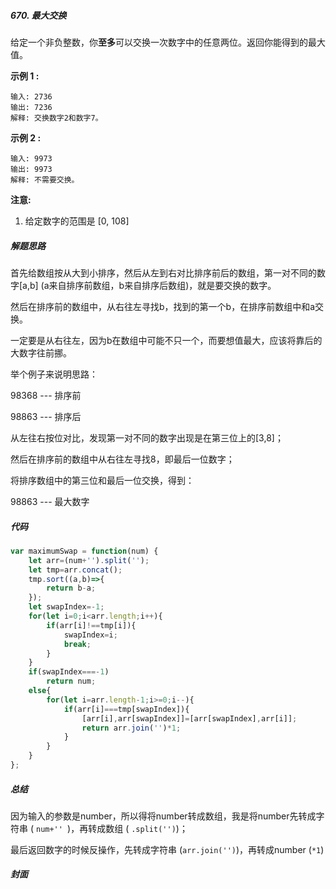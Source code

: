 ##### 670. 最大交换

给定一个非负整数，你**至多**可以交换一次数字中的任意两位。返回你能得到的最大值。

**示例 1 :**

```
输入: 2736
输出: 7236
解释: 交换数字2和数字7。
```

**示例 2 :**

```
输入: 9973
输出: 9973
解释: 不需要交换。
```

**注意:**

1. 给定数字的范围是 [0, 108]



##### 解题思路

首先给数组按从大到小排序，然后从左到右对比排序前后的数组，第一对不同的数字[a,b] (a来自排序前数组，b来自排序后数组)，就是要交换的数字。

然后在排序前的数组中，从右往左寻找b，找到的第一个b，在排序前数组中和a交换。

一定要是从右往左，因为b在数组中可能不只一个，而要想值最大，应该将靠后的大数字往前挪。



举个例子来说明思路：

98368 --- 排序前

98863 --- 排序后

从左往右按位对比，发现第一对不同的数字出现是在第三位上的[3,8]；

然后在排序前的数组中从右往左寻找8，即最后一位数字；

将排序数组中的第三位和最后一位交换，得到：

98863 --- 最大数字



##### 代码

```javascript
var maximumSwap = function(num) {
    let arr=(num+'').split('');
    let tmp=arr.concat();
    tmp.sort((a,b)=>{
        return b-a;
    });
    let swapIndex=-1;
    for(let i=0;i<arr.length;i++){
        if(arr[i]!==tmp[i]){
            swapIndex=i;
            break;
        }
    }
    if(swapIndex===-1)
        return num;
    else{
        for(let i=arr.length-1;i>=0;i--){
            if(arr[i]===tmp[swapIndex]){
                [arr[i],arr[swapIndex]]=[arr[swapIndex],arr[i]];
                return arr.join('')*1;
            }
        }
    }
};
```



##### 总结

因为输入的参数是number，所以得将number转成数组，我是将number先转成字符串 ( `num+'' `)，再转成数组 ( `.split('')`)；

最后返回数字的时候反操作，先转成字符串 (`arr.join('')`)，再转成number (`*1`)



##### 封面

